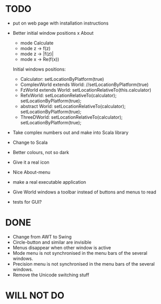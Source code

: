 # TODO

* put on web page with installation instructions
* Better initial window positions
    x About
    - mode Calculate
    - mode z -> f(z)
    - mode z -> |f(z)|
    - mode x -> Re(f(x))
    
    Initial windows positions:
    - Calculator: setLocationByPlatform(true)
    - ComplexWorld extends World: //setLocationByPlatform(true)
    - FzWorld extends World: setLocationRelativeTo(this.calculator)
    - RefxWorld: setLocationRelativeTo(calculator); setLocationByPlatform(true);
    - abstract World: setLocationRelativeTo(calculator); setLocationByPlatform(true);
    - ThreeDWorld: setLocationRelativeTo(calculator); setLocationByPlatform(true);
    
* Take complex numbers out and make into Scala library
* Change to Scala
* Better colours, not so dark
* Give it a real icon
* Nice About-menu
* make a real executable application
* Give World windows a toolbar instead of buttons and menus to read
* tests for GUI?

# DONE

* Change from AWT to Swing
* Circle-button and similar are invisible
* Menus disappear when other window is active
* Mode menu is not synchronised in the menu bars of the several windows.
* Precision menu is not synchronised in the menu bars of the several windows.
* Remove the Unicode switching stuff

# WILL NOT DO

